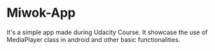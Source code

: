 # Miwok-App
It's a simple app made during Udacity Course. It showcase the use of MediaPlayer class in android and other basic functionalities.
